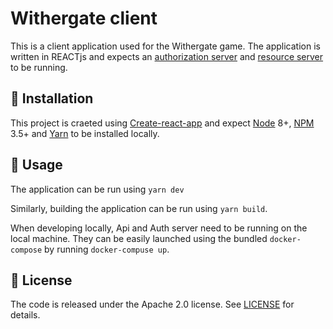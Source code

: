 # Withergate client

This is a client application used for the Withergate game. The application is written in REACTjs and expects an [authorization server](https://github.com/Withergate/auth) and [resource server](https://github.com/Withergate/api) to be running.

## 🔧 Installation

This project is craeted using [Create-react-app](https://github.com/facebook/create-react-app) and expect [Node](https://nodejs.org/en/) 8+, [NPM](https://www.npmjs.com/) 3.5+ and [Yarn](https://yarnpkg.com/lang/en/) to be installed locally.

## 🚦 Usage

The application can be run using `yarn dev`

Similarly, building the application can be run using `yarn build`.

When developing locally, Api and Auth server need to be running on the local machine. They can be easily launched using the bundled `docker-compose` by running `docker-compuse up`.

## 🔖 License

The code is released under the Apache 2.0 license. See [LICENSE](https://github.com/Withergate/client/blob/master/LICENSE) for details.
